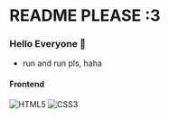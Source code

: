 # README PLEASE :3
### Hello Everyone 👋

- run and run pls, haha

#### Frontend
![HTML5](https://img.shields.io/badge/-HTML5-%23E44D27?logo=html5&logoColor=ffffff) ![CSS3](https://img.shields.io/badge/-CSS3-%231572B6?logo=css3)

